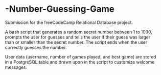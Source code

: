 # -Number-Guessing-Game
Submission for the freeCodeCamp Relational Database project.

A bash script that generates a random secret number between 1 to 1000, prompts the user for guesses and tells the user if their guess was larger than or smaller than the secret number. The script ends when the user correctly guesses the number.

User data (username, number of games played, and best game) are stored in a PostgreSQL table and drawn upon in the script to customize welcome messages.

